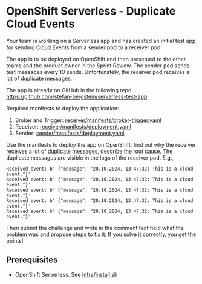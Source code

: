 # OpenShift Serverless - Duplicate Cloud Events 

Your team is working on a Serverless app and has created an initial test app for sending Cloud Events from a sender pod to a receiver pod. 

The app is to be deployed on OpenShift and then presented to the other teams and the product owner in the Sprint Review. 
The sender pod sends test messages every 10 sends. Unfortunately, the receiver pod receives a lot of duplicate messages.

The app is already on GitHub in the following repo:
https://github.com/stefan-bergstein/serverless-test-app

Required manifests to deploy the application:
1. Broker and Trigger: [receiver/manifests/broker-trigger.yaml](receiver/manifests/broker-trigger.yaml)
2. Receiver: [receiver/manifests/deployment.yaml](receiver/manifests/deployment.yaml)
3. Sender: [sender/manifests/deployment.yaml](sender/manifests/deployment.yaml)

Use the manifests to deploy the app on OpenShift, find out why the receiver receives a lot of duplicate messages, describe the root cause. 
The duplicate messages are visible in the logs of the receiver pod. E.g.,
```
Received event: b' {"message": "20.10.2024, 13:47:32: This is a cloud event."}'
Received event: b' {"message": "20.10.2024, 13:47:32: This is a cloud event."}'
Received event: b' {"message": "20.10.2024, 13:47:32: This is a cloud event."}'
Received event: b' {"message": "20.10.2024, 13:47:32: This is a cloud event."}'
Received event: b' {"message": "20.10.2024, 13:47:32: This is a cloud event."}'
```

Then submit the challenge and write in the comment text field what the problem was and propose steps to fix it. If you solve it correctly, you get the points!


## Prerequisites

- OpenShift Serverless. See [infra/install.sh](infra/install.sh)